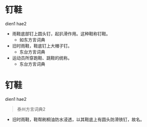 # 钉鞋
dien1 hae2
+ 雨鞋底部钉上圆头钉，起扒滑作用。这种鞋称钉鞋。
  * 如东方言词典
+ 旧时雨鞋，鞋底钉上大帽子钉。
  * 东台方言词典
+ 运动员所穿跑鞋、跳鞋的统称。
  * 东台方言词典


# 钉鞋
dien1 hae2
> 泰州方言词典2
- 旧时雨鞋，鞋帮刷桐油防水浸透，以其鞋底上有圆头防滑铁钉，故名。
